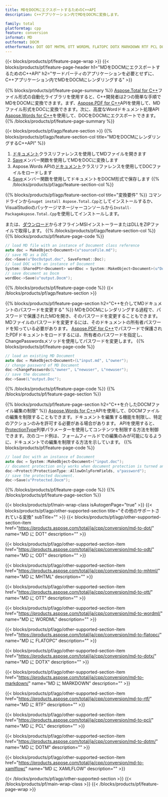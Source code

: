 ```yaml
---
title: MDをDOCMにエクスポートするためのC++API
description: C++アプリケーション内でMDをDOCMに変換します。

family: total
platformtag: cpp
feature: conversion
informat: MD
outformat: DOCM
otherformats: DOT ODT MHTML OTT WORDML FLATOPC DOTX MARKDOWN RTF PCL DOTM XAMLFLOW
---
```

{{< blocks/products/pf/feature-page-wrap >}}
{{< blocks/products/pf/feature-page-header h1="MDをDOCMにエクスポートするためのC++API" h2="サードパーティのアプリケーションを必要とせずに、C++アプリケーション内でMDをDOCMにレンダリングする" >}}

{{% blocks/products/pf/feature-page-summary %}}
[Aspose.Total for C++](https://products.aspose.com/total/cpp/)ファイル形式の自動化ライブラリを使用すると、C++開発者は2つの簡単な手順でMDをDOCMに変換できます。まず、[Aspose.PDF for C++](https://products.aspose.com/pdf/cpp/)APIを使用して、MDファイル形式をDOCに変換できます。次に、高度なWordドキュメント処理API [Aspose.Words for C++](https://products.aspose.com/words/cpp/)を使用して、DOCをDOCMにエクスポートできます。 
{{% /blocks/products/pf/feature-page-summary  %}}

{{< blocks/products/pf/agp/feature-section >}}
{{% blocks/products/pf/agp/feature-section-col title="MDをDOCMにレンダリングするC++API" %}}
1. [ドキュメント](https://reference.aspose.com/pdf/cpp/class/aspose.pdf.document)クラスリファレンスを使用してMDファイルを開きます
2. [Save](https://reference.aspose.com/pdf/cpp/class/aspose.pdf.document#adb8061c585440fde49c1263e68837f01)メンバー関数を使用してMDをDOCに変換します
3. Aspose.Words APIの[ドキュメント](https://reference.aspose.com/words/cpp/class/aspose.words.document)クラスリファレンスを使用してDOCファイルをロードします
4. [Save](https://reference.aspose.com/words/cpp/class/aspose.words.document#save_stream_saveformat)メンバー関数を使用してドキュメントをDOCM形式で保存します
{{% /blocks/products/pf/agp/feature-section-col %}}

{{% blocks/products/pf/agp/feature-section-col title="変換要件" %}}
コマンドラインから```nuget install Aspose.Total.Cpp```としてインストールするか、VisualStudioのパッケージマネージャーコンソールから```Install-PackageAspose.Total.Cpp```を使用してインストールします。

または、[ダウンロード](https://releases.aspose.com/total/cpp)からオフラインMSIインストーラーまたはDLLをZIPファイルで取得します。
{{% /blocks/products/pf/agp/feature-section-col %}}
{{% blocks/products/pf/feature-page-code %}}

```cpp
// load MD file with an instance of Document class reference
auto doc = MakeObject<Document>(u"sourceFile.md");
// save MD as a DOC 
doc->Save(u"DocOutput.doc", SaveFormat::Doc); 
// load DOC with an instance of Document
System::SharedPtr<Document> wordDoc = System::MakeObject<Document>(u"DocOutput.doc");
// save document as Docm
wordDoc->Save(u"output.Docm");  
```


{{% /blocks/products/pf/feature-page-code %}}
{{< /blocks/products/pf/agp/feature-section >}}

{{% blocks/products/pf/feature-page-section  h2="C++を介してMDドキュメントのパスワードを変更する" %}}
MDをDOCMにレンダリングする過程で、パスワードで保護されたMDを開き、そのパスワードを変更することもできます。 MDファイルのパスワードを変更するには、そのドキュメントの所有者パスワードを知っている必要があります。 [Aspose.PDF for C++](https://products.aspose.com/pdf/cpp/)でパスワードで保護されたPDFドキュメントをロードするには、所有者のパスワードを指定し、ChangePasswordsメソッドを使用してパスワードを変更します。
{{% blocks/products/pf/feature-page-code %}}

```cpp
// load an existing MD Document
auto doc = MakeObject<Document>(L"input.md", L"owner");
// change password of MD Document
doc->ChangePasswords(L"owner", L"newuser", L"newuser");
// save the document
doc->Save(L"output.Doc");
```

{{% /blocks/products/pf/feature-page-code  %}}
{{% /blocks/products/pf/feature-page-section %}}

{{% blocks/products/pf/feature-page-section  h2="C++を介したDOCMファイル編集の制限" %}}
[Aspose.Words for C++](https://products.aspose.com/words/cpp/)APIを使用して、DOCMファイルの編集を制限することもできます。ドキュメントを編集する機能を制限し、特定のアクションのみを許可する必要がある場合があります。 APIを使用すると、[ProtectionType](https://reference.aspose.com/words/cpp/namespace/aspose.words#protectiontype)列挙パラメーターを使用してコンテンツを制限する方法を制御できます。次のコード例は、フォームフィールドでの編集のみが可能になるように、ドキュメントでの編集を制限する方法を示しています。
{{% blocks/products/pf/feature-page-code %}}

```cpp
// load Doc with an instance of Document
auto doc = System::MakeObject<Document>("input.doc");
// document protection only works when document protection is turned and only editing in form fields is allowed.
doc->Protect(ProtectionType::AllowOnlyFormFields, u"password");
// save the protected document.
doc->Save(u"Protected.Docm");  
```

{{% /blocks/products/pf/feature-page-code  %}}
{{% /blocks/products/pf/feature-page-section %}}

{{< blocks/products/pf/main-wrap-class isAutogenPage="true" >}}
{{< blocks/products/pf/agp/other-supported-section title="その他のサポートされている変換" subTitle="" >}}
{{< blocks/products/pf/agp/other-supported-section-item href="https://products.aspose.com/total/ja/cpp/conversion/md-to-dot/" name="MD に DOT" description="" >}}

{{< blocks/products/pf/agp/other-supported-section-item href="https://products.aspose.com/total/ja/cpp/conversion/md-to-odt/" name="MD に ODT" description="" >}}

{{< blocks/products/pf/agp/other-supported-section-item href="https://products.aspose.com/total/ja/cpp/conversion/md-to-mhtml/" name="MD に MHTML" description="" >}}

{{< blocks/products/pf/agp/other-supported-section-item href="https://products.aspose.com/total/ja/cpp/conversion/md-to-ott/" name="MD に OTT" description="" >}}

{{< blocks/products/pf/agp/other-supported-section-item href="https://products.aspose.com/total/ja/cpp/conversion/md-to-wordml/" name="MD に WORDML" description="" >}}

{{< blocks/products/pf/agp/other-supported-section-item href="https://products.aspose.com/total/ja/cpp/conversion/md-to-flatopc/" name="MD に FLATOPC" description="" >}}

{{< blocks/products/pf/agp/other-supported-section-item href="https://products.aspose.com/total/ja/cpp/conversion/md-to-dotx/" name="MD に DOTX" description="" >}}

{{< blocks/products/pf/agp/other-supported-section-item href="https://products.aspose.com/total/ja/cpp/conversion/md-to-markdown/" name="MD に MARKDOWN" description="" >}}

{{< blocks/products/pf/agp/other-supported-section-item href="https://products.aspose.com/total/ja/cpp/conversion/md-to-rtf/" name="MD に RTF" description="" >}}

{{< blocks/products/pf/agp/other-supported-section-item href="https://products.aspose.com/total/ja/cpp/conversion/md-to-pcl/" name="MD に PCL" description="" >}}

{{< blocks/products/pf/agp/other-supported-section-item href="https://products.aspose.com/total/ja/cpp/conversion/md-to-dotm/" name="MD に DOTM" description="" >}}

{{< blocks/products/pf/agp/other-supported-section-item href="https://products.aspose.com/total/ja/cpp/conversion/md-to-xamlflow/" name="MD に XAMLFLOW" description="" >}}


{{< /blocks/products/pf/agp/other-supported-section >}}
{{< /blocks/products/pf/main-wrap-class >}}
{{< /blocks/products/pf/feature-page-wrap >}}